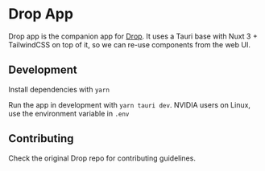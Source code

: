 # Drop App

Drop app is the companion app for [Drop](https://github.com/Drop-OSS/drop). It uses a Tauri base with Nuxt 3 + TailwindCSS on top of it, so we can re-use components from the web UI.

## Development

Install dependencies with `yarn`

Run the app in development with `yarn tauri dev`. NVIDIA users on Linux, use the environment variable in `.env`

## Contributing
Check the original Drop repo for contributing guidelines. 